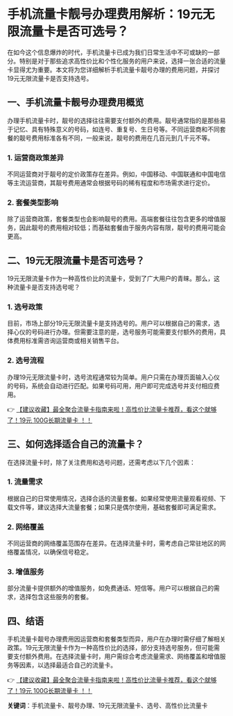 # 手机流量卡靓号办理费用解析：19元无限流量卡是否可选号？

在如今这个信息爆炸的时代，手机流量卡已成为我们日常生活中不可或缺的一部分。特别是对于那些追求高性价比和个性化服务的用户来说，选择一张合适的流量卡显得尤为重要。本文将为您详细解析手机流量卡靓号办理的费用问题，并探讨19元无限流量卡是否支持选号。

## 一、手机流量卡靓号办理费用概览

办理手机流量卡时，靓号的选择往往需要支付额外的费用。靓号通常指的是那些易于记忆、具有特殊意义的号码，如连号、重复号、生日号等。不同运营商和不同套餐的靓号费用标准各有不同，一般来说，靓号的费用在几百元到几千元不等。

### 1. 运营商政策差异
不同运营商对于靓号的定价政策存在差异。例如，中国移动、中国联通和中国电信等主流运营商，其靓号费用通常会根据号码的稀有程度和市场需求进行定价。

### 2. 套餐类型影响
除了运营商政策，套餐类型也会影响靓号的费用。高端套餐往往包含更多的增值服务，因此靓号的费用相对较低；而基础套餐由于服务内容有限，靓号的费用可能会更高。

## 二、19元无限流量卡是否可选号？

19元无限流量卡作为一种高性价比的流量卡，受到了广大用户的青睐。那么，这种流量卡是否支持选号呢？

### 1. 选号政策
目前，市场上部分19元无限流量卡是支持选号的。用户可以根据自己的需求，选择心仪的号码进行办理。但需要注意的是，选号服务可能需要支付额外的费用，具体费用标准需咨询运营商或相关销售平台。

### 2. 选号流程
办理19元无限流量卡时，选号流程通常较为简单。用户只需在办理页面输入心仪的号码，系统会自动进行匹配。如果号码可用，用户即可完成选号并支付相应费用。

👉 [【建议收藏】最全聚合流量卡指南来啦！高性价比流量卡推荐，看这个就够了！19元 100G长期流量卡 ！！](https://bit.ly/Liuliangka)

## 三、如何选择适合自己的流量卡？

在选择流量卡时，除了关注费用和选号问题，还需考虑以下几个因素：

### 1. 流量需求
根据自己的日常使用情况，选择合适的流量套餐。如果经常使用流量观看视频、下载文件等，建议选择大流量套餐；如果只是偶尔使用，基础套餐即可满足需求。

### 2. 网络覆盖
不同运营商的网络覆盖范围存在差异。在选择流量卡时，需考虑自己常驻地区的网络覆盖情况，以确保信号稳定。

### 3. 增值服务
部分流量卡提供额外的增值服务，如免费通话、短信等。用户可以根据自己的需求，选择包含这些服务的套餐。

## 四、结语

手机流量卡靓号办理费用因运营商和套餐类型而异，用户在办理时需仔细了解相关政策。19元无限流量卡作为一种高性价比的选择，部分支持选号服务，但可能需要支付额外费用。在选择流量卡时，用户需综合考虑流量需求、网络覆盖和增值服务等因素，以选择最适合自己的流量卡。

👉 [【建议收藏】最全聚合流量卡指南来啦！高性价比流量卡推荐，看这个就够了！19元 100G长期流量卡 ！！](https://bit.ly/Liuliangka)

**关键词**：手机流量卡、靓号办理、19元无限流量卡、选号、高性价比流量卡